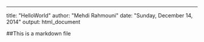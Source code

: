 ---
title: "HelloWorld"
author: "Mehdi Rahmouni"
date: "Sunday, December 14, 2014"
output: html_document

##This is a markdown file

